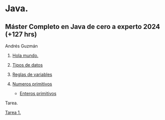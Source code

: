 # Java.

## Máster Completo en Java de cero a experto 2024 (+127 hrs)

Andrés Guzmán

1. [Hola mundo.](HolaMundo.java)
2. [Tipos de datos](src/TiposDatos.java)
3. [Reglas de variables](src/ReglasVariables.java)
4. [Numeros primitivos](src/NumerosPrimitivos.java)

    * [Enteros primitivos](src/PrimitivosEnteros.java)



Tarea.

[Tarea 1.](tareas/Tarea1)


